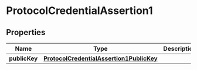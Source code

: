 
# ProtocolCredentialAssertion1

## Properties
Name | Type | Description | Notes
------------ | ------------- | ------------- | -------------
**publicKey** | [**ProtocolCredentialAssertion1PublicKey**](ProtocolCredentialAssertion1PublicKey.md) |  | 



